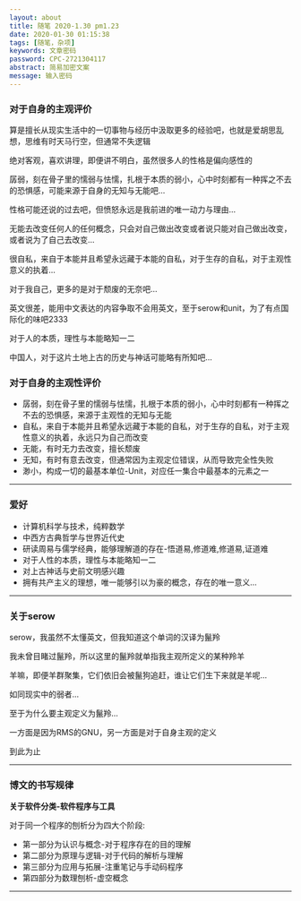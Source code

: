 ```yaml
---
layout: about
title: 随笔 2020-1.30 pm1.23
date: 2020-01-30 01:15:38
tags: [随笔，杂项]
keywords: 文章密码
password: CPC-2721304117
abstract: 简易加密文案
message: 输入密码
---
```


### 对于自身的主观评价

算是擅长从现实生活中的一切事物与经历中汲取更多的经验吧，也就是爱胡思乱想，思维有时天马行空，但通常不失逻辑

绝对客观，喜欢讲理，即便讲不明白，虽然很多人的性格是偏向感性的

孱弱，刻在骨子里的懦弱与怯懦，扎根于本质的弱小，心中时刻都有一种挥之不去的恐惧感，可能来源于自身的无知与无能吧...

性格可能还说的过去吧，但愤怒永远是我前进的唯一动力与理由...

无能去改变任何人的任何概念，只会对自己做出改变或者说只能对自己做出改变，或者说为了自己去改变...

很自私，来自于本能并且希望永远藏于本能的自私，对于生存的自私，对于主观性意义的执着...

对于我自己，更多的是对于颓废的无奈吧...

英文很差，能用中文表达的内容争取不会用英文，至于serow和unit，为了有点国际化的味吧2333

对于人的本质，理性与本能略知一二

中国人，对于这片土地上古的历史与神话可能略有所知吧...

### 对于自身的主观性评价

* 孱弱，刻在骨子里的懦弱与怯懦，扎根于本质的弱小，心中时刻都有一种挥之不去的恐惧感，来源于主观性的无知与无能
* 自私，来自于本能并且希望永远藏于本能的自私，对于生存的自私，对于主观性意义的执着，永远只为自己而改变
* 无能，有时无力去改变，擅长颓废
* 无知，有时有意去改变，但通常因为主观定位错误，从而导致完全性失败
* 渺小，构成一切的最基本单位-Unit，对应任一集合中最基本的元素之一

---

### 爱好

* 计算机科学与技术，纯粹数学
* 中西方古典哲学与世界近代史
* 研读周易与儒学经典，能够理解道的存在-悟道易,修道难,修道易,证道难
* 对于人性的本质，理性与本能略知一二
* 对上古神话与史前文明感兴趣
* 拥有共产主义的理想，唯一能够引以为豪的概念，存在的唯一意义...

---

### 关于serow

serow，我虽然不太懂英文，但我知道这个单词的汉译为鬣羚

我未曾目睹过鬣羚，所以这里的鬣羚就单指我主观所定义的某种羚羊

羊嘛，即便羊群聚集，它们依旧会被鬣狗追赶，谁让它们生下来就是羊呢...

如同现实中的弱者...

至于为什么要主观定义为鬣羚...

一方面是因为RMS的GNU，另一方面是对于自身主观的定义

到此为止

---

### 博文的书写规律

**关于软件分类-软件程序与工具**

对于同一个程序的刨析分为四大个阶段:

* 第一部分为认识与概念-对于程序存在的目的理解
* 第二部分为原理与逻辑-对于代码的解析与理解
* 第三部分为应用与拓展-注重笔记与手动码程序
* 第四部分为数理刨析-虚空概念

---
